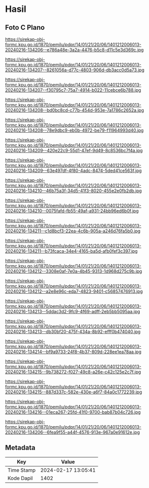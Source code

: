 # Hasil

## Foto C Plano

https://sirekap-obj-formc.kpu.go.id/1870/pemilu/pdpr/14/01/21/20/06/1401212006013-20240216-134206--e786a48e-3a2a-4476-b5c8-d11c5e3d369c.jpg

https://sirekap-obj-formc.kpu.go.id/1870/pemilu/pdpr/14/01/21/20/06/1401212006013-20240216-134207--8261056a-d77c-4803-906d-db3acc0d5a73.jpg

https://sirekap-obj-formc.kpu.go.id/1870/pemilu/pdpr/14/01/21/20/06/1401212006013-20240216-134207--f30795c7-75a7-4914-b022-11cebce6b788.jpg

https://sirekap-obj-formc.kpu.go.id/1870/pemilu/pdpr/14/01/21/20/06/1401212006013-20240216-134208--bd0bc8cd-c77b-454d-953e-7a1786c2652a.jpg

https://sirekap-obj-formc.kpu.go.id/1870/pemilu/pdpr/14/01/21/20/06/1401212006013-20240216-134208--78e9dbc9-eb0b-4972-be79-f11964993d40.jpg

https://sirekap-obj-formc.kpu.go.id/1870/pemilu/pdpr/14/01/21/20/06/1401212006013-20240216-134209--420e22c9-55d1-47ef-9d49-8c8536bc7f4a.jpg

https://sirekap-obj-formc.kpu.go.id/1870/pemilu/pdpr/14/01/21/20/06/1401212006013-20240216-134209--63e497df-4f80-4adc-8474-5ded41ce563f.jpg

https://sirekap-obj-formc.kpu.go.id/1870/pemilu/pdpr/14/01/21/20/06/1401212006013-20240216-134210--46b75a3f-34d5-41f3-8020-455e2e0fb2db.jpg

https://sirekap-obj-formc.kpu.go.id/1870/pemilu/pdpr/14/01/21/20/06/1401212006013-20240216-134210--0075fafd-fb55-49af-a931-24bb96ed6b0f.jpg

https://sirekap-obj-formc.kpu.go.id/1870/pemilu/pdpr/14/01/21/20/06/1401212006013-20240216-134211--c1d8bcf3-22ea-4c6b-905a-a246d76fa5b0.jpg

https://sirekap-obj-formc.kpu.go.id/1870/pemilu/pdpr/14/01/21/20/06/1401212006013-20240216-134211--b73fcaca-34e4-4165-ba5d-afb0fef3c397.jpg

https://sirekap-obj-formc.kpu.go.id/1870/pemilu/pdpr/14/01/21/20/06/1401212006013-20240216-134212--3308e0af-7e0a-4b45-9313-1d968d275c9b.jpg

https://sirekap-obj-formc.kpu.go.id/1870/pemilu/pdpr/14/01/21/20/06/1401212006013-20240216-134212--a2e8e96c-eda7-4823-9401-c56857476913.jpg

https://sirekap-obj-formc.kpu.go.id/1870/pemilu/pdpr/14/01/21/20/06/1401212006013-20240216-134213--5ddac3d2-9fc9-4f69-adff-2eb5bb5095aa.jpg

https://sirekap-obj-formc.kpu.go.id/1870/pemilu/pdpr/14/01/21/20/06/1401212006013-20240216-134213--db30bf20-475f-434a-8b92-efff0b474040.jpg

https://sirekap-obj-formc.kpu.go.id/1870/pemilu/pdpr/14/01/21/20/06/1401212006013-20240216-134214--bf9a9733-24f8-4b37-809d-228ee1ea78aa.jpg

https://sirekap-obj-formc.kpu.go.id/1870/pemilu/pdpr/14/01/21/20/06/1401212006013-20240216-134215--9b738272-f027-49c8-a26e-c42c125e2c7f.jpg

https://sirekap-obj-formc.kpu.go.id/1870/pemilu/pdpr/14/01/21/20/06/1401212006013-20240216-134215--887d337c-582e-430e-a6f7-84a0c1772239.jpg

https://sirekap-obj-formc.kpu.go.id/1870/pemilu/pdpr/14/01/21/20/06/1401212006013-20240216-134216--01eca267-25fd-41f0-9700-bab87b04c726.jpg

https://sirekap-obj-formc.kpu.go.id/1870/pemilu/pdpr/14/01/21/20/06/1401212006013-20240216-134206--6fea9f55-a44f-4576-913e-967a0e91612e.jpg


## Metadata

| Key        | Value               |
| ---------- | ------------------- |
| Time Stamp | 2024-02-17 13:05:41 |
| Kode Dapil | 1402                |



